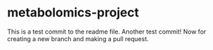# metabolomics-project
This is a test commit to the readme file.
Another test commit! Now for creating a new branch and making a pull request.
